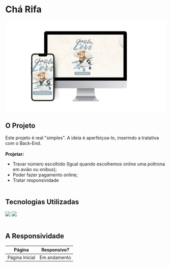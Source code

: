 <h1>Chá Rifa</h1> 

<a href="https://webjai.github.io/Projeto-Cha-Rifa"><img src="https://github.com/webjai/Projeto-Cha-Rifa/blob/main/cha%20Rifa.png" /></a>

## O Projeto

Este projeto é real "simples". A ideia é aperfeiçoa-lo, inserindo a tratativa com o Back-End.
  <br><br><b>Projetar:</b><br>
  - Travar número escolhido (Igual quando escolhemos online uma poltrona em avião ou onibus);
  - Poder fazer pagamento online;
  - Tratar responsividade
<br><br>


## Tecnologias Utilizadas
<img src="https://img.shields.io/badge/HTML-239120?style=for-the-badge&logo=html5&logoColor=white"/> <img src="https://img.shields.io/badge/CSS-239120?&style=for-the-badge&logo=css3&logoColor=white" /> 
<br><br>



## A Responsividade

| Página             | Responsivo? |
|--------------------|-------------|
| Página Inicial     | Em andamento    |




